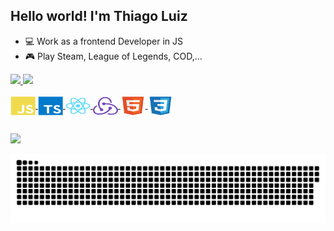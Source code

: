 ## Hello world! I'm Thiago Luiz

- 💻 Work as a frontend Developer in JS
- 🎮 Play Steam, League of Legends, COD,...

 <div>
  <a href="https://github.com/RpThiagoluiz">
  <img height="180em" src="https://github-readme-stats.vercel.app/api?username=RpThiagoluiz&show_icons=true&theme=synthwave&include_all_commits=true&count_private=true"/>
  <img height="180em" src="https://github-readme-stats.vercel.app/api/top-langs/?username=RpThiagoluiz&layout=compact&langs_count=7&theme=synthwave"/>
</div>
<div style="display: inline_block"><br>
  <img align="center" alt="DevThiago-Js" height="30" width="40" src="https://raw.githubusercontent.com/devicons/devicon/master/icons/javascript/javascript-plain.svg">
  <img align="center" alt="DevThiago-Ts" height="30" width="40" src="https://raw.githubusercontent.com/devicons/devicon/master/icons/typescript/typescript-plain.svg">
  <img align="center" alt="DevThiago-React" height="30" width="40" src="https://raw.githubusercontent.com/devicons/devicon/master/icons/react/react-original.svg">
   <img align="center" alt="DevThiago-React" height="30" width="40" src="https://raw.githubusercontent.com/devicons/devicon/master/icons/redux/redux-original.svg">
  <img align="center" alt="DevThiago-HTML" height="30" width="40" src="https://raw.githubusercontent.com/devicons/devicon/master/icons/html5/html5-original.svg">
  <img align="center" alt="DevThiago-CSS" height="30" width="40" src="https://raw.githubusercontent.com/devicons/devicon/master/icons/css3/css3-original.svg">
  
</div>
  
  ##
 
<div> 
  <a href="https://www.linkedin.com/in/thiago-luiz-0984191a7/" target="_blank"><img src="https://img.shields.io/badge/-LinkedIn-%230077B5?style=for-the-badge&logo=linkedin&logoColor=white" target="_blank" rel="noopener noreferrer"></a> 
 
  ![Snake animation](https://github.com/RpThiagoluiz/RpThiagoluiz/blob/output/github-contribution-grid-snake.svg)

</div>
